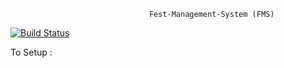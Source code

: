 
                                   Fest-Management-System (FMS)

[![Build Status](https://travis-ci.org/shivamdz/fest-management-system.svg?branch=master)](https://travis-ci.org/shivamdz/fest-management-system)



To Setup :
